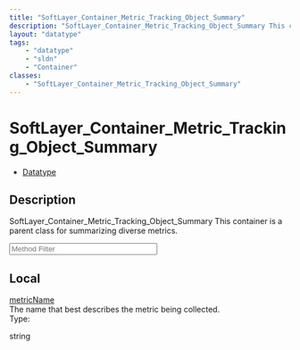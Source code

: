 ```yaml
---
title: "SoftLayer_Container_Metric_Tracking_Object_Summary"
description: "SoftLayer_Container_Metric_Tracking_Object_Summary This container is a parent class for summarizing diverse metrics."
layout: "datatype"
tags:
    - "datatype"
    - "sldn"
    - "Container"
classes:
    - "SoftLayer_Container_Metric_Tracking_Object_Summary"
---
```


# SoftLayer_Container_Metric_Tracking_Object_Summary
<div id='service-datatype'>
    <ul id='sldn-reference-tabs'>
        <li id='datatype'> <a href='/reference/datatypes/SoftLayer_Container_Metric_Tracking_Object_Summary' >Datatype</a></li>
    </ul>
</div>

## Description 
SoftLayer_Container_Metric_Tracking_Object_Summary This container is a parent class for summarizing diverse metrics.
<!-- Service Filer BEGIN -->
<div class="view-filters">
        <div class="clearfix">
            <div class="search-input-box">
                <input placeholder="Method Filter" onkeyup="titleSearch(inputId='prop-input', divId='properties', elementClass='prop-row')" 
                    type="text" id="prop-input" value="" size="30" maxlength="128" class="form-text">
            </div>
        </div>
</div>
<!-- Service Filer END -->

<div id="properties" class="content">
    <div id="localProperties" class="prop-content" >
        <h2>Local</h2>
                <div class='prop-row views-row'>
            <span class='views-field-title'><a href="#metricName" name=metricName>metricName</a></span>
            <div class='views-field-body'>The name that best describes the metric being collected. </div>
            <span class="type-label">Type:</span> <div class='type-content'><p>string</p></div>
        </div>
            </div>
    </div>


